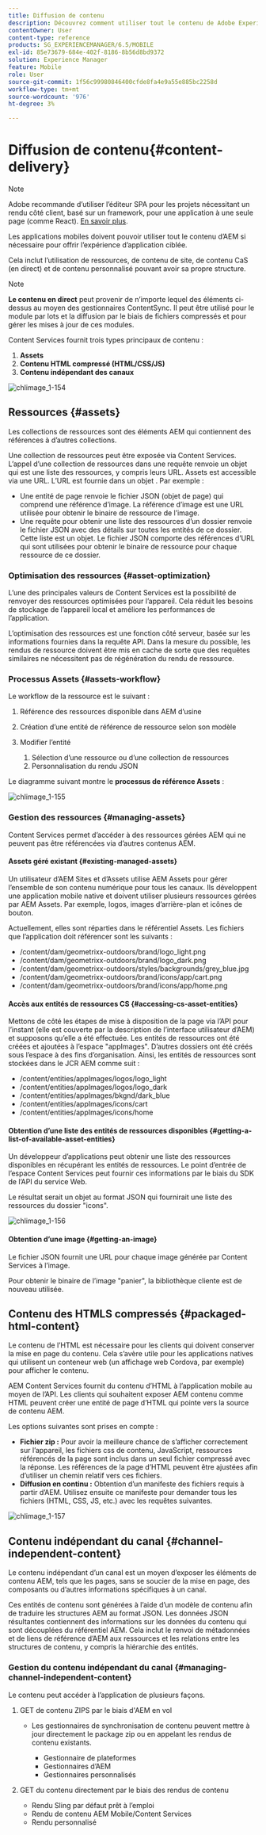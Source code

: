 ```yaml
---
title: Diffusion de contenu
description: Découvrez comment utiliser tout le contenu de Adobe Experience Manager pour diffuser l’expérience de l’application ciblée.
contentOwner: User
content-type: reference
products: SG_EXPERIENCEMANAGER/6.5/MOBILE
exl-id: 85e73679-684e-402f-8186-8b56d8bd9372
solution: Experience Manager
feature: Mobile
role: User
source-git-commit: 1f56c99980846400cfde8fa4e9a55e885bc2258d
workflow-type: tm+mt
source-wordcount: '976'
ht-degree: 3%

---
```


# Diffusion de contenu{#content-delivery}

>[!NOTE]
>
>Adobe recommande d’utiliser l’éditeur SPA pour les projets nécessitant un rendu côté client, basé sur un framework, pour une application à une seule page (comme React). [En savoir plus](/help/sites-developing/spa-overview.md).

Les applications mobiles doivent pouvoir utiliser tout le contenu d’AEM si nécessaire pour offrir l’expérience d’application ciblée.

Cela inclut l’utilisation de ressources, de contenu de site, de contenu CaS (en direct) et de contenu personnalisé pouvant avoir sa propre structure.

>[!NOTE]
>
>**Le contenu en direct** peut provenir de n’importe lequel des éléments ci-dessus au moyen des gestionnaires ContentSync. Il peut être utilisé pour le module par lots et la diffusion par le biais de fichiers compressés et pour gérer les mises à jour de ces modules.

Content Services fournit trois types principaux de contenu :

1. **Assets**
1. **Contenu HTML compressé (HTML/CSS/JS)**
1. **Contenu indépendant des canaux**

![chlimage_1-154](assets/chlimage_1-154.png)

## Ressources {#assets}

Les collections de ressources sont des éléments AEM qui contiennent des références à d’autres collections.

Une collection de ressources peut être exposée via Content Services. L’appel d’une collection de ressources dans une requête renvoie un objet qui est une liste des ressources, y compris leurs URL. Assets est accessible via une URL. L’URL est fournie dans un objet . Par exemple :

* Une entité de page renvoie le fichier JSON (objet de page) qui comprend une référence d’image. La référence d’image est une URL utilisée pour obtenir le binaire de ressource de l’image.
* Une requête pour obtenir une liste des ressources d’un dossier renvoie le fichier JSON avec des détails sur toutes les entités de ce dossier. Cette liste est un objet. Le fichier JSON comporte des références d’URL qui sont utilisées pour obtenir le binaire de ressource pour chaque ressource de ce dossier.

### Optimisation des ressources {#asset-optimization}

L’une des principales valeurs de Content Services est la possibilité de renvoyer des ressources optimisées pour l’appareil. Cela réduit les besoins de stockage de l’appareil local et améliore les performances de l’application.

L’optimisation des ressources est une fonction côté serveur, basée sur les informations fournies dans la requête API. Dans la mesure du possible, les rendus de ressource doivent être mis en cache de sorte que des requêtes similaires ne nécessitent pas de régénération du rendu de ressource.

### Processus Assets {#assets-workflow}

Le workflow de la ressource est le suivant :

1. Référence des ressources disponible dans AEM d’usine
1. Création d’une entité de référence de ressource selon son modèle
1. Modifier l’entité

   1. Sélection d’une ressource ou d’une collection de ressources
   1. Personnalisation du rendu JSON

Le diagramme suivant montre le **processus de référence Assets** :

![chlimage_1-155](assets/chlimage_1-155.png)

### Gestion des ressources {#managing-assets}

Content Services permet d’accéder à des ressources gérées AEM qui ne peuvent pas être référencées via d’autres contenus AEM.

#### Assets géré existant {#existing-managed-assets}

Un utilisateur d’AEM Sites et d’Assets utilise AEM Assets pour gérer l’ensemble de son contenu numérique pour tous les canaux. Ils développent une application mobile native et doivent utiliser plusieurs ressources gérées par AEM Assets. Par exemple, logos, images d’arrière-plan et icônes de bouton.

Actuellement, elles sont réparties dans le référentiel Assets. Les fichiers que l’application doit référencer sont les suivants :

* /content/dam/geometrixx-outdoors/brand/logo_light.png
* /content/dam/geometrixx-outdoors/brand/logo_dark.png
* /content/dam/geometrixx-outdoors/styles/backgrounds/grey_blue.jpg
* /content/dam/geometrixx-outdoors/brand/icons/app/cart.png
* /content/dam/geometrixx-outdoors/brand/icons/app/home.png

#### Accès aux entités de ressources CS {#accessing-cs-asset-entities}

Mettons de côté les étapes de mise à disposition de la page via l’API pour l’instant (elle est couverte par la description de l’interface utilisateur d’AEM) et supposons qu’elle a été effectuée. Les entités de ressources ont été créées et ajoutées à l’espace &quot;appImages&quot;. D’autres dossiers ont été créés sous l’espace à des fins d’organisation. Ainsi, les entités de ressources sont stockées dans le JCR AEM comme suit :

* /content/entities/appImages/logos/logo_light
* /content/entities/appImages/logos/logo_dark
* /content/entities/appImages/bkgnd/dark_blue
* /content/entities/appImages/icons/cart
* /content/entities/appImages/icons/home

#### Obtention d’une liste des entités de ressources disponibles {#getting-a-list-of-available-asset-entities}

Un développeur d’applications peut obtenir une liste des ressources disponibles en récupérant les entités de ressources. Le point d’entrée de l’espace Content Services peut fournir ces informations par le biais du SDK de l’API du service Web.

Le résultat serait un objet au format JSON qui fournirait une liste des ressources du dossier &quot;icons&quot;.

![chlimage_1-156](assets/chlimage_1-156.png)

#### Obtention d’une image {#getting-an-image}

Le fichier JSON fournit une URL pour chaque image générée par Content Services à l’image.

Pour obtenir le binaire de l’image &quot;panier&quot;, la bibliothèque cliente est de nouveau utilisée.

## Contenu des HTMLS compressés {#packaged-html-content}

Le contenu de l’HTML est nécessaire pour les clients qui doivent conserver la mise en page du contenu. Cela s’avère utile pour les applications natives qui utilisent un conteneur web (un affichage web Cordova, par exemple) pour afficher le contenu.

AEM Content Services fournit du contenu d’HTML à l’application mobile au moyen de l’API. Les clients qui souhaitent exposer AEM contenu comme HTML peuvent créer une entité de page d’HTML qui pointe vers la source de contenu AEM.

Les options suivantes sont prises en compte :

* **Fichier zip :** Pour avoir la meilleure chance de s’afficher correctement sur l’appareil, les fichiers css de contenu, JavaScript, ressources référencés de la page sont inclus dans un seul fichier compressé avec la réponse. Les références de la page d’HTML peuvent être ajustées afin d’utiliser un chemin relatif vers ces fichiers.
* **Diffusion en continu :** Obtention d’un manifeste des fichiers requis à partir d’AEM. Utilisez ensuite ce manifeste pour demander tous les fichiers (HTML, CSS, JS, etc.) avec les requêtes suivantes.

![chlimage_1-157](assets/chlimage_1-157.png)

## Contenu indépendant du canal {#channel-independent-content}

Le contenu indépendant d’un canal est un moyen d’exposer les éléments de contenu AEM, tels que les pages, sans se soucier de la mise en page, des composants ou d’autres informations spécifiques à un canal.

Ces entités de contenu sont générées à l’aide d’un modèle de contenu afin de traduire les structures AEM au format JSON. Les données JSON résultantes contiennent des informations sur les données du contenu qui sont découplées du référentiel AEM. Cela inclut le renvoi de métadonnées et de liens de référence d’AEM aux ressources et les relations entre les structures de contenu, y compris la hiérarchie des entités.

### Gestion du contenu indépendant du canal {#managing-channel-independent-content}

Le contenu peut accéder à l’application de plusieurs façons.

1. GET de contenu ZIPS par le biais d&#39;AEM en vol

   * Les gestionnaires de synchronisation de contenu peuvent mettre à jour directement le package zip ou en appelant les rendus de contenu existants.

      * Gestionnaire de plateformes
      * Gestionnaires d’AEM
      * Gestionnaires personnalisés

1. GET du contenu directement par le biais des rendus de contenu

   * Rendu Sling par défaut prêt à l’emploi
   * Rendu de contenu AEM Mobile/Content Services
   * Rendu personnalisé
